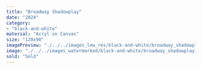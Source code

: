 ```yaml
---
title: "Broadway Shadowplay"
date: "2024"
category: 
- "black-and-white"
material: "Acryl on Canvas"
size: "120x90"
imagePreview: "./../../images_low_res/black-and-white/broadway_shadowplay.jpg"
image: "./../../images_watermarked/black-and-white/broadway_shadowplay.jpg"
sold: "Sold"
---
```

